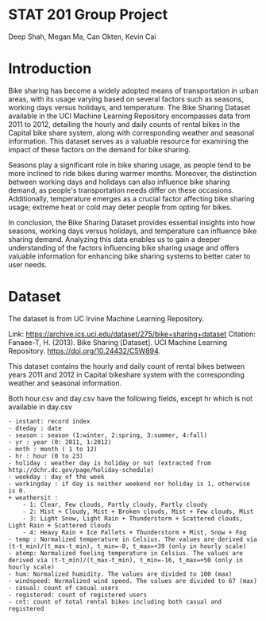 # STAT 201 Group Project
Deep Shah, Megan Ma, Can Okten, Kevin Cai

# Introduction
Bike sharing has become a widely adopted means of transportation in urban areas, with its usage varying based on several factors such as seasons, working days versus holidays, and temperature. The Bike Sharing Dataset available in the UCI Machine Learning Repository encompasses data from 2011 to 2012, detailing the hourly and daily counts of rental bikes in the Capital bike share system, along with corresponding weather and seasonal information. This dataset serves as a valuable resource for examining the impact of these factors on the demand for bike sharing.

Seasons play a significant role in bike sharing usage, as people tend to be more inclined to ride bikes during warmer months. Moreover, the distinction between working days and holidays can also influence bike sharing demand, as people's transportation needs differ on these occasions. Additionally, temperature emerges as a crucial factor affecting bike sharing usage; extreme heat or cold may deter people from opting for bikes.

In conclusion, the Bike Sharing Dataset provides essential insights into how seasons, working days versus holidays, and temperature can influence bike sharing demand. Analyzing this data enables us to gain a deeper understanding of the factors influencing bike sharing usage and offers valuable information for enhancing bike sharing systems to better cater to user needs.

# Dataset

The dataset is from UC Irvine Machine Learning Repository. 

Link: https://archive.ics.uci.edu/dataset/275/bike+sharing+dataset
Citation: Fanaee-T, H. (2013). Bike Sharing [Dataset]. UCI Machine Learning Repository. https://doi.org/10.24432/C5W894.

This dataset contains the hourly and daily count of rental bikes between years 2011 and 2012 in Capital bikeshare system with the corresponding weather and seasonal information.

Both hour.csv and day.csv have the following fields, except hr which is not available in day.csv
	
	- instant: record index
	- dteday : date
	- season : season (1:winter, 2:spring, 3:summer, 4:fall)
	- yr : year (0: 2011, 1:2012)
	- mnth : month ( 1 to 12)
	- hr : hour (0 to 23)
	- holiday : weather day is holiday or not (extracted from http://dchr.dc.gov/page/holiday-schedule)
	- weekday : day of the week
	- workingday : if day is neither weekend nor holiday is 1, otherwise is 0.
	+ weathersit : 
		- 1: Clear, Few clouds, Partly cloudy, Partly cloudy
		- 2: Mist + Cloudy, Mist + Broken clouds, Mist + Few clouds, Mist
		- 3: Light Snow, Light Rain + Thunderstorm + Scattered clouds, Light Rain + Scattered clouds
		- 4: Heavy Rain + Ice Pallets + Thunderstorm + Mist, Snow + Fog
	- temp : Normalized temperature in Celsius. The values are derived via (t-t_min)/(t_max-t_min), t_min=-8, t_max=+39 (only in hourly scale)
	- atemp: Normalized feeling temperature in Celsius. The values are derived via (t-t_min)/(t_max-t_min), t_min=-16, t_max=+50 (only in hourly scale)
	- hum: Normalized humidity. The values are divided to 100 (max)
	- windspeed: Normalized wind speed. The values are divided to 67 (max)
	- casual: count of casual users
	- registered: count of registered users
	- cnt: count of total rental bikes including both casual and registered
